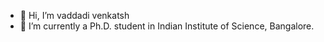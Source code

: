 - 👋 Hi, I’m vaddadi venkatsh
- 🌱 I’m currently a Ph.D. student in Indian Institute of Science, Bangalore.
